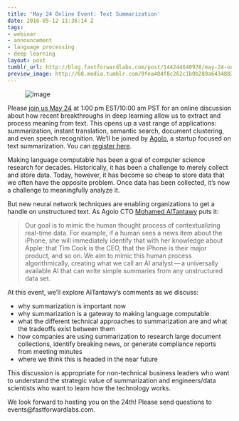 ```yaml
---
title: 'May 24 Online Event: Text Summarization'
date: 2016-05-12 11:36:14 Z
tags:
- webinar
- announcement
- language processing
- deep learning
layout: post
tumblr_url: http://blog.fastforwardlabs.com/post/144244640978/may-24-online-event-text-summarization
preview_image: http://68.media.tumblr.com/9fea484f8c262c1b0b289a64348027c7/tumblr_inline_o7142hZoGX1ta78fg_540.png
---
```


<figure data-orig-width="602" data-orig-height="423" class="tmblr-full"><img src="http://68.media.tumblr.com/9fea484f8c262c1b0b289a64348027c7/tumblr_inline_o7142hZoGX1ta78fg_540.png" alt="image" data-orig-width="602" data-orig-height="423"/></figure><p>Please <a href="https://textsummarizationwebinar.splashthat.com/">join us May 24</a> at 1:00 pm EST/10:00 am PST for an online discussion about how recent breakthroughs in deep learning allow us to extract and process meaning from text. This opens up a vast range of applications: summarization, instant translation, semantic search, document clustering, and even speech recognition. We’ll be joined by <a href="http://www.agolo.com">Agolo</a>, a startup focused on text summarization. You can <a href="https://textsummarizationwebinar.splashthat.com/">register here</a>. </p><p>Making language computable has been a goal of computer science research for decades. Historically, it has been a challenge to merely collect and store data. Today, however, it has become so cheap to store data that we often have the opposite problem. Once data has been collected, it’s now a challenge to meaningfully analyze it.</p><p>But new neural network techniques are enabling organizations to get a handle on unstructured text. As Agolo CTO <a href="https://www.linkedin.com/in/altantawy?authType=NAME_SEARCH&amp;authToken=g88r&amp;locale=en_US&amp;trk=tyah&amp;trkInfo=clickedVertical%3Amynetwork%2CclickedEntityId%3A8646062%2CauthType%3ANAME_SEARCH%2Cidx%3A1-1-1%2CtarId%3A1463052510063%2Ctas%3Amohamed">Mohamed AlTantawy</a> puts it: </p><blockquote><p>Our goal is to mimic the human thought process of contextualizing real-time data. For example, if a human sees a news item about the iPhone, she will immediately identify that with her knowledge about Apple: that Tim Cook is the CEO, that the iPhone is their major product, and so on. We aim to mimic this human process algorithmically, creating what we call an AI analyst — a universally available AI that can write simple summaries from any unstructured data set.</p></blockquote><p>At this event, we’ll explore AlTantawy’s comments as we discuss:<br/></p><ul><li>why summarization is important now</li><li>why summarization is a gateway to making language computable</li><li>what the different technical approaches to summarization are and what the tradeoffs exist between them <br/></li><li>how companies are using summarization to research large document collections, identify breaking news, or generate compliance reports from meeting minutes</li><li>where we think this is headed in the near future</li></ul><p>This discussion is appropriate for non-technical business leaders who want to understand the strategic value of summarization and engineers/data scientists who want to learn how the technology works. </p><p>We look forward to hosting you on the 24th! Please send questions to events@fastforwardlabs.com. </p>
